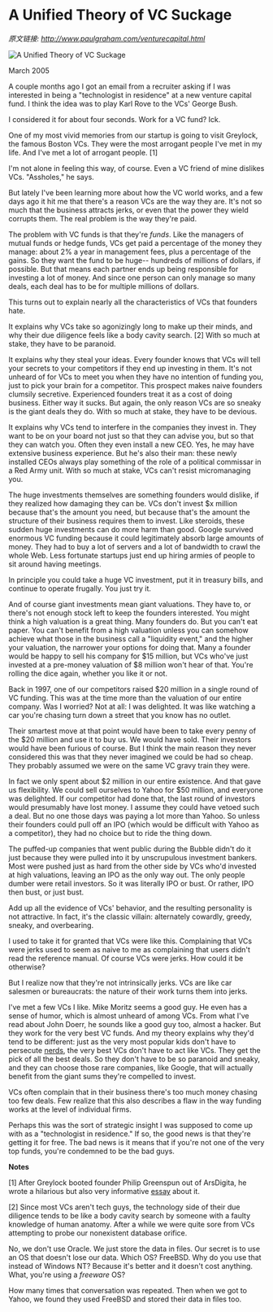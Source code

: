 # A Unified Theory of VC Suckage

_原文链接: <http://www.paulgraham.com/venturecapital.html>_

![A Unified Theory of VC Suckage](https://s.turbifycdn.com/aah/paulgraham/a-unified-theory-of-vc-suckage-2.gif)  
  
March 2005  
  
A couple months ago I got an email from a recruiter asking if I was interested in being a "technologist in residence" at a new venture capital fund. I think the idea was to play Karl Rove to the VCs' George Bush.  
  
I considered it for about four seconds. Work for a VC fund? Ick.  
  
One of my most vivid memories from our startup is going to visit Greylock, the famous Boston VCs. They were the most arrogant people I've met in my life. And I've met a lot of arrogant people. [1]  
  
I'm not alone in feeling this way, of course. Even a VC friend of mine dislikes VCs. "Assholes," he says.  
  
But lately I've been learning more about how the VC world works, and a few days ago it hit me that there's a reason VCs are the way they are. It's not so much that the business attracts jerks, or even that the power they wield corrupts them. The real problem is the way they're paid.  
  
The problem with VC funds is that they're _funds_. Like the managers of mutual funds or hedge funds, VCs get paid a percentage of the money they manage: about 2% a year in management fees, plus a percentage of the gains. So they want the fund to be huge-- hundreds of millions of dollars, if possible. But that means each partner ends up being responsible for investing a lot of money. And since one person can only manage so many deals, each deal has to be for multiple millions of dollars.  
  
This turns out to explain nearly all the characteristics of VCs that founders hate.  
  
It explains why VCs take so agonizingly long to make up their minds, and why their due diligence feels like a body cavity search. [2] With so much at stake, they have to be paranoid.  
  
It explains why they steal your ideas. Every founder knows that VCs will tell your secrets to your competitors if they end up investing in them. It's not unheard of for VCs to meet you when they have no intention of funding you, just to pick your brain for a competitor. This prospect makes naive founders clumsily secretive. Experienced founders treat it as a cost of doing business. Either way it sucks. But again, the only reason VCs are so sneaky is the giant deals they do. With so much at stake, they have to be devious.  
  
It explains why VCs tend to interfere in the companies they invest in. They want to be on your board not just so that they can advise you, but so that they can watch you. Often they even install a new CEO. Yes, he may have extensive business experience. But he's also their man: these newly installed CEOs always play something of the role of a political commissar in a Red Army unit. With so much at stake, VCs can't resist micromanaging you.  
  
The huge investments themselves are something founders would dislike, if they realized how damaging they can be. VCs don't invest $x million because that's the amount you need, but because that's the amount the structure of their business requires them to invest. Like steroids, these sudden huge investments can do more harm than good. Google survived enormous VC funding because it could legitimately absorb large amounts of money. They had to buy a lot of servers and a lot of bandwidth to crawl the whole Web. Less fortunate startups just end up hiring armies of people to sit around having meetings.  
  
In principle you could take a huge VC investment, put it in treasury bills, and continue to operate frugally. You just try it.  
  
And of course giant investments mean giant valuations. They have to, or there's not enough stock left to keep the founders interested. You might think a high valuation is a great thing. Many founders do. But you can't eat paper. You can't benefit from a high valuation unless you can somehow achieve what those in the business call a "liquidity event," and the higher your valuation, the narrower your options for doing that. Many a founder would be happy to sell his company for $15 million, but VCs who've just invested at a pre-money valuation of $8 million won't hear of that. You're rolling the dice again, whether you like it or not.  
  
Back in 1997, one of our competitors raised $20 million in a single round of VC funding. This was at the time more than the valuation of our entire company. Was I worried? Not at all: I was delighted. It was like watching a car you're chasing turn down a street that you know has no outlet.  
  
Their smartest move at that point would have been to take every penny of the $20 million and use it to buy us. We would have sold. Their investors would have been furious of course. But I think the main reason they never considered this was that they never imagined we could be had so cheap. They probably assumed we were on the same VC gravy train they were.  
  
In fact we only spent about $2 million in our entire existence. And that gave us flexibility. We could sell ourselves to Yahoo for $50 million, and everyone was delighted. If our competitor had done that, the last round of investors would presumably have lost money. I assume they could have vetoed such a deal. But no one those days was paying a lot more than Yahoo. So unless their founders could pull off an IPO (which would be difficult with Yahoo as a competitor), they had no choice but to ride the thing down.  
  
The puffed-up companies that went public during the Bubble didn't do it just because they were pulled into it by unscrupulous investment bankers. Most were pushed just as hard from the other side by VCs who'd invested at high valuations, leaving an IPO as the only way out. The only people dumber were retail investors. So it was literally IPO or bust. Or rather, IPO then bust, or just bust.  
  
Add up all the evidence of VCs' behavior, and the resulting personality is not attractive. In fact, it's the classic villain: alternately cowardly, greedy, sneaky, and overbearing.  
  
I used to take it for granted that VCs were like this. Complaining that VCs were jerks used to seem as naive to me as complaining that users didn't read the reference manual. Of course VCs were jerks. How could it be otherwise?  
  
But I realize now that they're not intrinsically jerks. VCs are like car salesmen or bureaucrats: the nature of their work turns them into jerks.  
  
I've met a few VCs I like. Mike Moritz seems a good guy. He even has a sense of humor, which is almost unheard of among VCs. From what I've read about John Doerr, he sounds like a good guy too, almost a hacker. But they work for the very best VC funds. And my theory explains why they'd tend to be different: just as the very most popular kids don't have to persecute [nerds](nerds.html), the very best VCs don't have to act like VCs. They get the pick of all the best deals. So they don't have to be so paranoid and sneaky, and they can choose those rare companies, like Google, that will actually benefit from the giant sums they're compelled to invest.  
  
VCs often complain that in their business there's too much money chasing too few deals. Few realize that this also describes a flaw in the way funding works at the level of individual firms.  
  
Perhaps this was the sort of strategic insight I was supposed to come up with as a "technologist in residence." If so, the good news is that they're getting it for free. The bad news is it means that if you're not one of the very top funds, you're condemned to be the bad guys.  
  
  
  
**Notes**  
  
[1] After Greylock booted founder Philip Greenspun out of ArsDigita, he wrote a hilarious but also very informative [essay](http://www.waxy.org/random/arsdigita/) about it.   
  
[2] Since most VCs aren't tech guys, the technology side of their due diligence tends to be like a body cavity search by someone with a faulty knowledge of human anatomy. After a while we were quite sore from VCs attempting to probe our nonexistent database orifice.  
  
No, we don't use Oracle. We just store the data in files. Our secret is to use an OS that doesn't lose our data. Which OS? FreeBSD. Why do you use that instead of Windows NT? Because it's better and it doesn't cost anything. What, you're using a _freeware_ OS?  
  
How many times that conversation was repeated. Then when we got to Yahoo, we found they used FreeBSD and stored their data in files too.  
  

